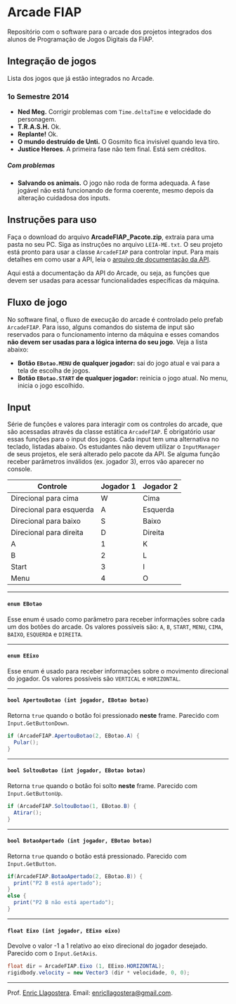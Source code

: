 # Arcade FIAP

Repositório com o software para o arcade dos projetos integrados dos alunos de Programação de Jogos Digitais da FIAP.

## Integração de jogos

Lista dos jogos que já estão integrados no Arcade.

###  1o Semestre 2014

- **Ned Meg.** Corrigir problemas com `Time.deltaTime` e velocidade do personagem.
- **T.R.A.S.H.** Ok.
- **Replante!** Ok.
- **O mundo destruído de Unti.** O Gosmito fica invisível quando leva tiro.
- **Justice Heroes**. A primeira fase não tem final. Está sem créditos.

##### Com problemas

- **Salvando os animais.** O jogo não roda de forma adequada. A fase jogável não está funcionando de forma coerente, mesmo depois da alteração cuidadosa dos inputs.

## Instruções para uso

Faça o download do arquivo **ArcadeFIAP_Pacote.zip**, extraia para uma pasta no seu PC. Siga as instruções no arquivo `LEIA-ME.txt`. O seu projeto está pronto para usar a classe `ArcadeFIAP` para controlar input. Para mais detalhes em como usar a API, leia o [arquivo de documentação da API](DocumentacaoAPI.md).

Aqui está a documentação da API do Arcade, ou seja, as funções que devem ser usadas para acessar funcionalidades específicas da máquina.

## Fluxo de jogo

No software final, o fluxo de execução do arcade é controlado pelo prefab `ArcadeFIAP`. Para isso, alguns comandos do sistema de input são reservados para o funcionamento interno da máquina e esses comandos **não devem ser usadas para a lógica interna do seu jogo**. Veja a lista abaixo:

- **Botão `EBotao.MENU` de qualquer jogador:** sai do jogo atual e vai para a tela de escolha de jogos.
- **Botão `EBotao.START` de qualquer jogador:** reinicia o jogo atual. No menu, inicia o jogo escolhido.

## Input

Série de funções e valores para interagir com os controles do arcade, que são acessadas através da classe estática  `ArcadeFIAP`. É obrigatório usar essas funções para o input dos jogos. Cada input tem uma alternativa no teclado, listadas abaixo. Os estudantes não devem utilizar o `InputManager` de seus projetos, ele será alterado pelo pacote da API. Se alguma função receber parâmetros inválidos (ex. jogador 3), erros vão aparecer no console.

Controle | Jogador 1 | Jogador 2
---------|-----------|----------
Direcional para cima | W | Cima
Direcional para esquerda | A | Esquerda
Direcional para baixo | S | Baixo
Direcional para direita | D | Direita
A | 1 | K 
B | 2 | L
Start | 3 | I
Menu | 4 | O

---
#### `enum EBotao`

Esse enum é usado como parâmetro para receber informações sobre cada um dos botões do arcade. Os valores possíveis são: `A`, `B`, `START`, `MENU`, `CIMA`,  `BAIXO`,  `ESQUERDA` e  `DIREITA`.

---
#### `enum EEixo`

Esse enum é usado para receber informações sobre o movimento direcional do jogador. Os valores possíveis são `VERTICAL` e  `HORIZONTAL`.

---
#### `bool ApertouBotao (int jogador, EBotao botao)`

Retorna `true` quando o botão foi pressionado **neste** frame. Parecido com `Input.GetButtonDown`.

```csharp
if (ArcadeFIAP.ApertouBotao(2, EBotao.A) {
  Pular();
}
```

---
#### `bool SoltouBotao (int jogador, EBotao botao)`

Retorna `true` quando o botão foi solto **neste** frame. Parecido com `Input.GetButtonUp`.

```csharp
if (ArcadeFIAP.SoltouBotao(1, EBotao.B) {
  Atirar();
}
```

---
#### `bool BotaoApertado (int jogador, EBotao botao)`

Retorna `true` quando o botão está pressionado. Parecido com `Input.GetButton`.

```csharp
if(ArcadeFIAP.BotaoApertado(2, EBotao.B)) {
  print("P2 B está apertado");
}
else {
  print("P2 B não está apertado");
}
```

---
#### `float Eixo (int jogador, EEixo eixo)`

Devolve o valor -1 a 1 relativo ao eixo direcional do jogador desejado. Parecido com o `Input.GetAxis`.

```csharp
float dir = ArcadeFIAP.Eixo (1, EEixo.HORIZONTAL);
rigidbody.velocity = new Vector3 (dir * velocidade, 0, 0);
```


---

Prof. [Enric Llagostera](http://enric.llagostera.com.br).
Email: enricllagostera@gmail.com.

